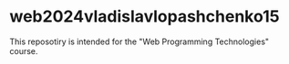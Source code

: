 # web2024vladislavlopashchenko15
This reposotiry is intended for the "Web Programming Technologies" course.
